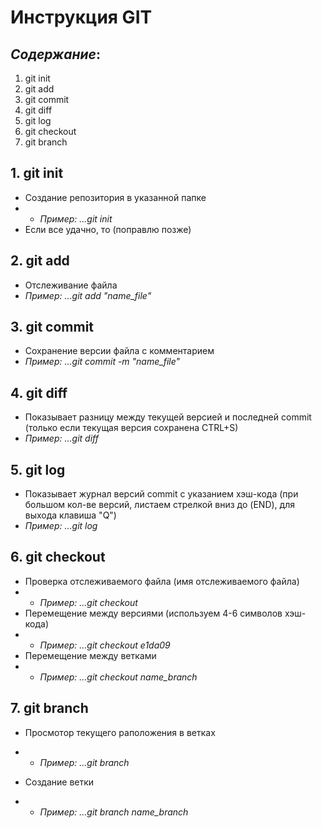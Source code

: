 # Инструкция GIT

## *Содержание*:
1. git init
2. git add
3. git commit
4. git diff
5. git log
6. git checkout
7. git branch

## **1. git init**
- Создание репозитория в указанной папке
- - *Пример: ...git init* 
- Если все удачно, то (поправлю позже)

## **2. git add**
- Отслеживание файла
- *Пример: ...git add "name_file"*

## **3. git commit**
- Сохранение версии файла с комментарием
- *Пример: ...git commit -m "name_file"*

## **4. git diff**
- Показывает разницу между текущей версией и последней commit (только если текущая версия сохранена CTRL+S)
- *Пример: ...git diff*

## **5. git log**
- Показывает журнал версий commit с указанием хэш-кода (при большом кол-ве версий, листаем стрелкой вниз до (END), для выхода клавиша "Q")
- *Пример: ...git log*

## **6. git checkout**
- Проверка отслеживаемого файла (имя отслеживаемого файла)
- - *Пример: ...git checkout*
- Перемещение между версиями (используем 4-6 символов хэш-кода)
- - *Пример: ...git checkout e1da09*
- Перемещение между ветками
- - *Пример: ...git checkout name_branch*

## **7. git branch**
- Просмотор текущего раположения в ветках
- - *Пример: ...git branch*

- Создание ветки
- - *Пример: ...git branch name_branch*